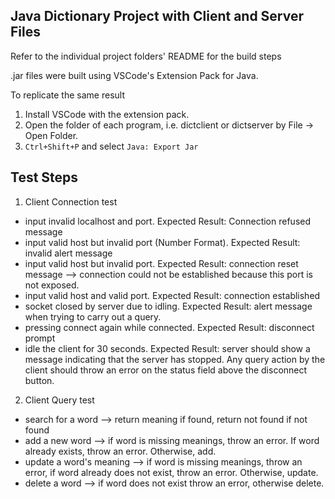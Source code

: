 ## Java Dictionary Project with Client and Server Files

Refer to the individual project folders' README for the build steps

.jar files were built using VSCode's Extension Pack for Java.

To replicate the same result
1. Install VSCode with the extension pack.
2. Open the folder of each program, i.e. dictclient or dictserver by File -> Open Folder.
3. `Ctrl+Shift+P` and select `Java: Export Jar`

## Test Steps

1. Client Connection test

* input invalid localhost and port. Expected Result: Connection refused message
* input valid host but invalid port (Number Format). Expected Result: invalid alert message 
* input valid host but invalid port. Expected Result: connection reset message --> connection could not be established because this port is not exposed.
* input valid host and valid port. Expected Result: connection established
* socket closed by server due to idling. Expected Result: alert message when trying
to carry out a query.
* pressing connect again while connected. Expected Result: disconnect prompt
* idle the client for 30 seconds. Expected Result: server should show a message indicating that the server has stopped. Any query action by the client should throw an error on the status field above the disconnect button.

2. Client Query test
* search for a word --> return meaning if found, return not found if not found
* add a new word --> if word is missing meanings, throw an error. If word already exists, throw an error. Otherwise, add.
* update a word's meaning --> if word is missing meanings, throw an error, if word already does not exist, throw an error. Otherwise, update.
* delete a word --> if word does not exist throw an error, otherwise delete.
